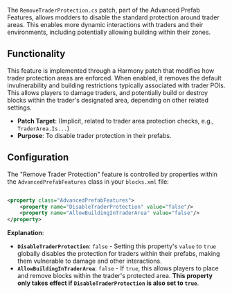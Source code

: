The `RemoveTraderProtection.cs` patch, part of the Advanced Prefab Features, allows modders to disable the standard
protection around trader areas. This enables more dynamic interactions with traders and their environments, including
potentially allowing building within their zones.

## Functionality

This feature is implemented through a Harmony patch that modifies how trader protection areas are enforced. When
enabled, it removes the default invulnerability and building restrictions typically associated with trader POIs. This
allows players to damage traders, and potentially build or destroy blocks within the trader's designated area, depending
on other related settings.

* **Patch Target**: (Implicit, related to trader area protection checks, e.g., `TraderArea.Is...`)
* **Purpose**: To disable trader protection in their prefabs.

## Configuration

The "Remove Trader Protection" feature is controlled by properties within the `AdvancedPrefabFeatures` class in your
`blocks.xml` file:

```xml

<property class="AdvancedPrefabFeatures">
    <property name="DisableTraderProtection" value="false"/>
    <property name="AllowBuildingInTraderArea" value="false"/>
</property>
```

**Explanation**:

* **`DisableTraderProtection`**: `false` - Setting this property's `value` to `true` globally disables the protection
  for traders within their prefabs, making them vulnerable to damage and other interactions.
* **`AllowBuildingInTraderArea`**: `false` - If `true`, this allows players to place and remove blocks within the
  trader's protected area. **This property only takes effect if `DisableTraderProtection` is also set to `true`**.